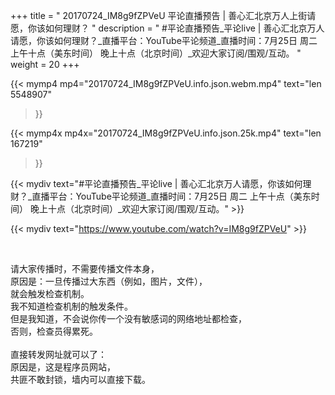 +++
title = " 20170724_IM8g9fZPVeU 平论直播预告 | 善心汇北京万人上街请愿，你该如何理财？ "
description = " #平论直播预告_平论live | 善心汇北京万人请愿，你该如何理财？_直播平台：YouTube平论频道_直播时间：7月25日 周二     上午十点（美东时间）     晚上十点（北京时间）_欢迎大家订阅/围观/互动。 "
weight = 20
+++

{{< mymp4 mp4="20170724_IM8g9fZPVeU.info.json.webm.mp4" 
text="len 5548907"
>}}

{{< mymp4x  mp4x="20170724_IM8g9fZPVeU.info.json.25k.mp4"
text="len 167219"
>}}


{{< mydiv text="#平论直播预告_平论live | 善心汇北京万人请愿，你该如何理财？_直播平台：YouTube平论频道_直播时间：7月25日 周二     上午十点（美东时间）     晚上十点（北京时间）_欢迎大家订阅/围观/互动。" >}}
<br>

{{< mydiv text="https://www.youtube.com/watch?v=IM8g9fZPVeU" >}}


<br>

请大家传播时，不需要传播文件本身，<br>
原因是：一旦传播过大东西（例如，图片，文件），<br>
就会触发检查机制。<br>
我不知道检查机制的触发条件。<br>
但是我知道，不会说你传一个没有敏感词的网络地址都检查，<br>
否则，检查员得累死。<br><br>
直接转发网址就可以了：<br>
原因是，这是程序员网站，<br>
共匪不敢封锁，墙内可以直接下载。


